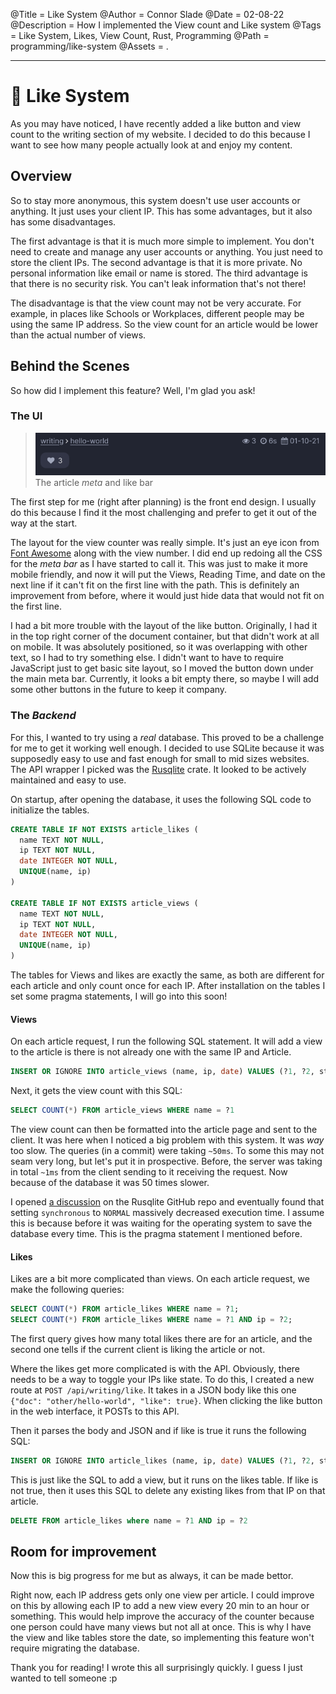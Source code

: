 @Title = Like System
@Author = Connor Slade
@Date = 02-08-22
@Description = How I implemented the View count and Like system
@Tags = Like System, Likes, View Count, Rust, Programming
@Path = programming/like-system
@Assets = .

---

# 🥰 Like System

As you may have noticed, I have recently added a like button and view count to the writing section of my website.
I decided to do this because I want to see how many people actually look at and enjoy my content.

## Overview

So to stay more anonymous, this system doesn't use user accounts or anything. It just uses your client IP.
This has some advantages, but it also has some disadvantages.

The first advantage is that it is much more simple to implement.
You don't need to create and manage any user accounts or anything. You just need to store the client IPs.
The second advantage is that it is more private. No personal information like email or name is stored.
The third advantage is that there is no security risk. You can't leak information that's not there!

The disadvantage is that the view count may not be very accurate.
For example, in places like Schools or Workplaces, different people may be using the same IP address.
So the view count for an article would be lower than the actual number of views.

## Behind the Scenes

So how did I implement this feature? Well, I'm glad you ask!

### The UI

> ![The article *meta* and like bar](../assets/programming/like-system/meta_like_bar.png)
> The article _meta_ and like bar

The first step for me (right after planning) is the front end design.
I usually do this because I find it the most challenging and prefer to get it out of the way at the start.

The layout for the view counter was really simple. It's just an eye icon from [Font Awesome](https://fontawesome.com/v4.7/icons/) along with the view number.
I did end up redoing all the CSS for the _meta bar_ as I have started to call it.
This was just to make it more mobile friendly, and now it will put the Views, Reading Time, and date on the next line if it can't fit on the first line with the path.
This is definitely an improvement from before, where it would just hide data that would not fit on the first line.

I had a bit more trouble with the layout of the like button. Originally, I had it in the top right corner of the document container, but that didn't work at all on mobile.
It was absolutely positioned, so it was overlapping with other text, so I had to try something else.
I didn't want to have to require JavaScript just to get basic site layout, so I moved the button down under the main meta bar.
Currently, it looks a bit empty there, so maybe I will add some other buttons in the future to keep it company.

### The _Backend_

For this, I wanted to try using a _real_ database. This proved to be a challenge for me to get it working well enough.
I decided to use SQLite because it was supposedly easy to use and fast enough for small to mid sizes websites.
The API wrapper I picked was the [Rusqlite](https://crates.io/crates/Rusqlite) crate. It looked to be actively maintained and easy to use.

On startup, after opening the database, it uses the following SQL code to initialize the tables.

```sql
CREATE TABLE IF NOT EXISTS article_likes (
  name TEXT NOT NULL,
  ip TEXT NOT NULL,
  date INTEGER NOT NULL,
  UNIQUE(name, ip)
)

CREATE TABLE IF NOT EXISTS article_views (
  name TEXT NOT NULL,
  ip TEXT NOT NULL,
  date INTEGER NOT NULL,
  UNIQUE(name, ip)
)
```

The tables for Views and likes are exactly the same, as both are different for each article and only count once for each IP.
After installation on the tables I set some pragma statements, I will go into this soon!

#### Views

On each article request, I run the following SQL statement.
It will add a view to the article is there is not already one with the same IP and Article.

```sql
INSERT OR IGNORE INTO article_views (name, ip, date) VALUES (?1, ?2, strftime('%s','now'))
```

Next, it gets the view count with this SQL:

```sql
SELECT COUNT(*) FROM article_views WHERE name = ?1
```

The view count can then be formatted into the article page and sent to the client.
It was here when I noticed a big problem with this system. It was _way_ too slow.
The queries (in a commit) were taking `~50ms`. To some this may not seam very long, but let's put it in prospective.
Before, the server was taking in total `~1ms` from the client sending to it receiving the request.
Now because of the database it was 50 times slower.

I opened [a discussion](https://github.com/rusqlite/rusqlite/discussions/1119) on the Rusqlite GitHub repo and eventually found that setting `synchronous` to `NORMAL` massively decreased execution time.
I assume this is because before it was waiting for the operating system to save the database every time.
This is the pragma statement I mentioned before.

#### Likes

Likes are a bit more complicated than views. On each article request, we make the following queries:

```sql
SELECT COUNT(*) FROM article_likes WHERE name = ?1;
SELECT COUNT(*) FROM article_likes WHERE name = ?1 AND ip = ?2;
```

The first query gives how many total likes there are for an article, and the second one tells if the current client is liking the article or not.

Where the likes get more complicated is with the API. Obviously, there needs to be a way to toggle your IPs like state.
To do this, I created a new route at `POST /api/writing/like`.
It takes in a JSON body like this one `{"doc": "other/hello-world", "like": true}`.
When clicking the like button in the web interface, it POSTs to this API.

Then it parses the body and JSON and if like is true it runs the following SQL:

```sql
INSERT OR IGNORE INTO article_likes (name, ip, date) VALUES (?1, ?2, strftime('%s','now'))
```

This is just like the SQL to add a view, but it runs on the likes table.
If like is not true, then it uses this SQL to delete any existing likes from that IP on that article.

```sql
DELETE FROM article_likes where name = ?1 AND ip = ?2
```

## Room for improvement

Now this is big progress for me but as always, it can be made bettor.

Right now, each IP address gets only one view per article.
I could improve on this by allowing each IP to add a new view every 20 min to an hour or something.
This would help improve the accuracy of the counter because one person could have many views but not all at once.
This is why I have the view and like tables store the date, so implementing this feature won't require migrating the database.

Thank you for reading!
I wrote this all surprisingly quickly. I guess I just wanted to tell someone :p

